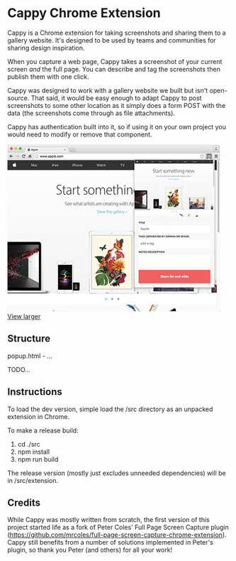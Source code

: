 Cappy Chrome Extension
=

Cappy is a Chrome extension for taking screenshots and sharing them to a gallery website. It's designed to be used by teams and communities for sharing design inspiration.

When you capture a web page, Cappy takes a screenshot of your current screen _and_ the full page. You can describe and tag the screenshots then publish them with one click.

Cappy was designed to work with a gallery website we built but isn't open-source. That said, it would be easy enough to adapt Cappy to post screenshots to some other location as it simply does a form POST with the data (the screenshots come through as file attachments).

Cappy has authentication built into it, so if using it on your own project you would need to modify or remove that component.

![Screenshot of Cappy capturing apple.com](/screenshot-thumb.png?raw=true)
[View larger](/screenshot.png?raw=true)

Structure
-

popup.html - ...

TODO...

Instructions
-

To load the dev version, simple load the /src directory as an unpacked extension in Chrome.

To make a release build:

1. cd ./src
2. npm install
3. npm run build

The release version (mostly just excludes unneeded dependencies) will be in /src/extension.

Credits
-

While Cappy was mostly written from scratch, the first version of this project started life as a fork of Peter Coles'
Full Page Screen Capture plugin (https://github.com/mrcoles/full-page-screen-capture-chrome-extension). Cappy still
benefits from a number of solutions implemented in Peter's plugin, so thank you Peter (and others) for all your work!

